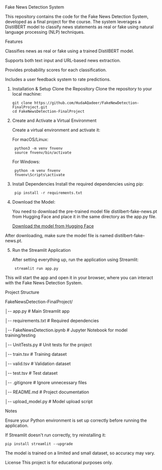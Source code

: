 Fake News Detection System

This repository contains the code for the Fake News Detection System, developed as a final project for the course. The system leverages a DistilBERT model to classify news statements as real or fake using natural language processing (NLP) techniques.

Features

Classifies news as real or fake using a trained DistilBERT model.

Supports both text input and URL-based news extraction.

Provides probability scores for each classification.

Includes a user feedback system to rate predictions.



1. Installation & Setup
   Clone the Repository Clone the repository to your local machine:

    
       git clone https://github.com/HudaAQadeer/FakeNewDetection-FinalProject.git
       cd FakeNewsDetection-FinalProject


2. Create and Activate a Virtual Environment

   
   Create a virtual environment and activate it:

   For macOS/Linux:
        
        python3 -m venv fnvenv
        source fnvenv/bin/activate

   For Windows:
        
        python -m venv fnvenv
        fnvenv\Scripts\activate

   

3. Install Dependencies
   Install the required dependencies using pip:

        pip install -r requirements.txt


4. Download the Model:

   You need to download the pre-trained model file distilbert-fake-news.pt from Hugging Face and place it in        the same directory as the app.py file.

      [Download the model from Hugging Face](https://huggingface.co/HudaAQadeer/fake-news-detector)

After downloading, make sure the model file is named distilbert-fake-news.pt.

5. Run the Streamlit Application

    After setting everything up, run the application using Streamlit:

        streamlit run app.py

This will start the app and open it in your browser, where you can interact with the Fake News Detection System.

Project Structure

FakeNewsDetection-FinalProject/

│-- app.py                  # Main Streamlit app

│-- requirements.txt        # Required dependencies

│-- FakeNewsDetection.ipynb # Jupyter Notebook for model training/testing

│-- UnitTests.py            # Unit tests for the project

│-- train.tsv               # Training dataset

│-- valid.tsv               # Validation dataset

│-- test.tsv                # Test dataset

│-- .gitignore              # Ignore unnecessary files

│-- README.md               # Project documentation

│-- upload_model.py         # Model upload script


Notes

Ensure your Python environment is set up correctly before running the application.

If Streamlit doesn't run correctly, try reinstalling it:

    pip install streamlit --upgrade

The model is trained on a limited and small dataset, so accuracy may vary.

License
This project is for educational purposes only.
